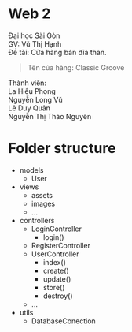# Web 2

Đại học Sài Gòn <br>
GV: Vũ Thị Hạnh <br>
Đề tài: Cửa hàng bán đĩa than. <br>

> Tên của hàng: Classic Groove <br>

Thành viên: <br>
La Hiểu Phong <br>
Nguyễn Long Vũ <br>
Lê Duy Quân <br>
Nguyễn Thị Thảo Nguyên <br>

# Folder structure
- models
    - User
- views
    - assets
    - images
    - ...
- controllers    
    - LoginController
        - login()
    - RegisterController
    - UserController
        - index()
        - create()
        - update()
        - store()
        - destroy()
    - ...
- utils
    - DatabaseConection
